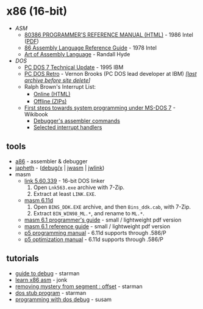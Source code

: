 x86 (16-bit)
============


* _ASM_
  - [80386 PROGRAMMER'S REFERENCE MANUAL (HTML)](https://www.ardent-tool.com/CPU/docs/Intel/386/manuals/prref386/toc.htm) - 1986 Intel ([PDF](https://css.csail.mit.edu/6.858/2014/readings/i386.pdf))
  - [86 Assembly Language Reference Guide](http://bitsavers.informatik.uni-stuttgart.de/components/intel/8086/9800749-1_MCS-86_Assembly_Language_Reference_Guide_Oct78.pdf) - 1978 Intel
  - [Art of Assembly Language](https://www.phatcode.net/res/223/files/html/toc.html) - Randall Hyde
* _DOS_
  - [PC DOS 7 Technical Update](https://web.archive.org/web/20060721115437id_/http://www.redbooks.ibm.com/redbooks/pdfs/gg244459.pdf) - 1995 IBM
  - [PC DOS Retro](https://web.archive.org/web/20220409140952/https://sites.google.com/site/pcdosretro/) - Vernon Brooks (PC DOS lead developer at IBM) _[[last archive before site delete](https://github.com/pcdosretro/PCDOSRetro.github.io/archive/6d227bc49a8f0aeaed394782e494d7caa041ef1f.zip)]_
  - Ralph Brown's Interrupt List:
    - [Online (HTML)](http://ctyme.com/rbrown.htm) <img src="http://www.galacticempiredatabank.com/netscapeicon.gif" width="16px" />
    - [Offline (ZIPs)](https://www.cs.cmu.edu/~ralf/files.html) <img src="https://user-images.githubusercontent.com/7102064/162549912-5943e669-2e80-4ad4-8f11-5abfef171558.png" width="16px" />
  - [First steps towards system programming under MS-DOS 7](https://en.wikibooks.org/wiki/First_steps_towards_system_programming_under_MS-DOS_7) - Wikibook
    - [Debugger's assembler commands](https://en.wikibooks.org/wiki/First_steps_towards_system_programming_under_MS-DOS_7/Debugger%27s_assembler_commands)
    - [Selected interrupt handlers](https://en.wikibooks.org/wiki/First_steps_towards_system_programming_under_MS-DOS_7/Selected_interrupt_handlers)


tools
-----

* [a86](http://eji.com/a86/) - assembler & debugger
* [japheth](https://www.japheth.de/) - ([debug/x](https://www.japheth.de/debxxf.html) | [jwasm](https://www.japheth.de/JWasm.html) | [jwlink](https://www.japheth.de/JWlink.html))
* masm
  - [link 5.60.339](http://web.archive.org/web/20120315023048id_/http://download.microsoft.com/download/vc15/Update/1/WIN98/EN-US/Lnk563.exe) - 16-bit DOS linker
    1. Open `Lnk563.exe` archive with 7-Zip.
    2. Extract at least `LINK.EXE`.
  - [masm 6.11d](http://web.archive.org/web/20030204011521id_/http://www.microsoft.com/ddk/download/98/BINS_DDK.EXE)
    1. Open `BINS_DDK.EXE` archive, and then `Bins_ddk.cab`, with 7-Zip.
    2. Extract `BIN_WIN98_ML.*`, and rename to `ML.*`.
  - [masm 6.1 programmer's guide](http://web.archive.org/web/20220328033823id_/https://staffwww.fullcoll.edu/zding/fc241/files/MASM61PROGUIDE.pdf) - small / lightweight pdf version
  - [masm 6.1 reference guide](http://web.archive.org/web/20240802220532id_/http://www.mwftr.com/uC12/MASMReference.pdf) - small / lightweight pdf version
  - [p5 programming manual](https://stuff.mit.edu/afs/sipb/contrib/doc/specs/ic/cpu/x86/pentium/vol3.pdf) - 6.11d supports through .586/P
  - [p5 optimization manual](https://www.ardent-tool.com/CPU/docs/Intel/IA/242816-000.pdf) - 6.11d supports through .586/P


tutorials
---------

* [guide to debug](https://thestarman.pcministry.com/asm/debug/debug.htm) - starman
* [learn x86 asm](http://www.infinitefactors.org/jonk/x86lrn.html) - jonk
* [removing mystery from segment : offset](https://thestarman.pcministry.com/asm/debug/Segments.html) - starman
* [dos stub program](https://thestarman.pcministry.com/asm/debug/DOSstub.htm) - starman
* [programming with dos debug](https://susam.net/programming-with-dos-debugger.html) - susam
